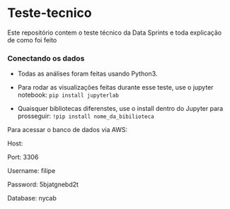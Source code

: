 # Teste-tecnico
Este repositório contem o teste técnico da Data Sprints e toda explicação de como foi feito

### Conectando os dados

- Todas as análises foram feitas usando Python3.

- Para rodar as visualizações feitas durante esse teste, use o jupyter notebook:
`pip install jupyterlab`
- Quaisquer bibliotecas diferenstes, use o install dentro do Jupyter para prosseguir:
`!pip install nome_da_bibilioteca`

Para acessar o banco de dados via AWS:

Host: 

Port: 3306

Username: filipe

Password: 5bjatgnebd2t

Database: nycab

